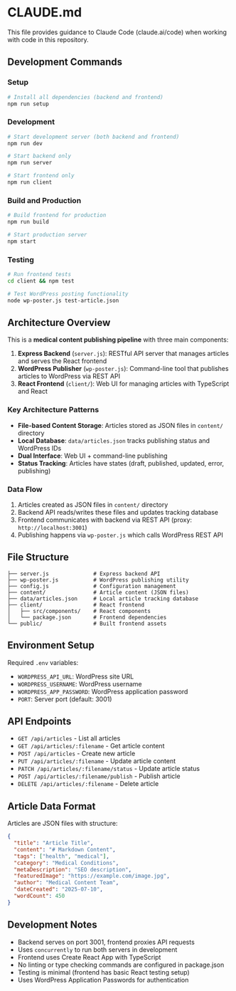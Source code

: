 # CLAUDE.md

This file provides guidance to Claude Code (claude.ai/code) when working with code in this repository.

## Development Commands

### Setup
```bash
# Install all dependencies (backend and frontend)
npm run setup
```

### Development
```bash
# Start development server (both backend and frontend)
npm run dev

# Start backend only
npm run server

# Start frontend only
npm run client
```

### Build and Production
```bash
# Build frontend for production
npm run build

# Start production server
npm start
```

### Testing
```bash
# Run frontend tests
cd client && npm test

# Test WordPress posting functionality
node wp-poster.js test-article.json
```

## Architecture Overview

This is a **medical content publishing pipeline** with three main components:

1. **Express Backend** (`server.js`): RESTful API server that manages articles and serves the React frontend
2. **WordPress Publisher** (`wp-poster.js`): Command-line tool that publishes articles to WordPress via REST API
3. **React Frontend** (`client/`): Web UI for managing articles with TypeScript and React

### Key Architecture Patterns

- **File-based Content Storage**: Articles stored as JSON files in `content/` directory
- **Local Database**: `data/articles.json` tracks publishing status and WordPress IDs
- **Dual Interface**: Web UI + command-line publishing
- **Status Tracking**: Articles have states (draft, published, updated, error, publishing)

### Data Flow

1. Articles created as JSON files in `content/` directory
2. Backend API reads/writes these files and updates tracking database
3. Frontend communicates with backend via REST API (proxy: `http://localhost:3001`)
4. Publishing happens via `wp-poster.js` which calls WordPress REST API

## File Structure

```
├── server.js              # Express backend API
├── wp-poster.js           # WordPress publishing utility
├── config.js              # Configuration management
├── content/               # Article content (JSON files)
├── data/articles.json     # Local article tracking database
├── client/                # React frontend
│   ├── src/components/    # React components
│   └── package.json       # Frontend dependencies
└── public/                # Built frontend assets
```

## Environment Setup

Required `.env` variables:
- `WORDPRESS_API_URL`: WordPress site URL
- `WORDPRESS_USERNAME`: WordPress username
- `WORDPRESS_APP_PASSWORD`: WordPress application password
- `PORT`: Server port (default: 3001)

## API Endpoints

- `GET /api/articles` - List all articles
- `GET /api/articles/:filename` - Get article content
- `POST /api/articles` - Create new article
- `PUT /api/articles/:filename` - Update article content
- `PATCH /api/articles/:filename/status` - Update article status
- `POST /api/articles/:filename/publish` - Publish article
- `DELETE /api/articles/:filename` - Delete article

## Article Data Format

Articles are JSON files with structure:
```json
{
  "title": "Article Title",
  "content": "# Markdown Content",
  "tags": ["health", "medical"],
  "category": "Medical Conditions",
  "metaDescription": "SEO description",
  "featuredImage": "https://example.com/image.jpg",
  "author": "Medical Content Team",
  "dateCreated": "2025-07-10",
  "wordCount": 450
}
```

## Development Notes

- Backend serves on port 3001, frontend proxies API requests
- Uses `concurrently` to run both servers in development
- Frontend uses Create React App with TypeScript
- No linting or type checking commands are configured in package.json
- Testing is minimal (frontend has basic React testing setup)
- Uses WordPress Application Passwords for authentication